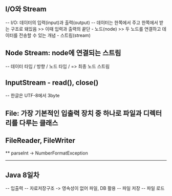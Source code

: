 ## I/O와 Stream
-- I/O: 데이터의 입력(input)과 출력(output)
-- 데이터는 한쪽에서 주고 한쪽에서 받는 구조로 돼있음
	>> 이때 입력과 출력의 끝단 - 노드(node)
 	>> 두 노드를 연결하고 데이터를 전송할 수 있는 개념 - 스트림(stream)	

  ## Node Stream: node에 연결되는 스트림
  -- 데이터 타입 / 방향 / 노드 타입 / => 최종 노드 스트림

  ## InputStream - read(), close()
  -- 한글은 UTF-8에서 3byte

  ## File: 가장 기본적인 입출력 장치 중 하나로 파일과 디렉터리를 다루는 클래스

  ## FileReader, FileWriter
  
  
  ** parseInt -> NumberFormatException

_______________________________________________________________________________________________________________
## Java 8일차
-- 입출력
-- 자료저장구조 -> 영속성이 없어 파일, DB 활용
-- 파일 저장
-- 파일 로드

  
